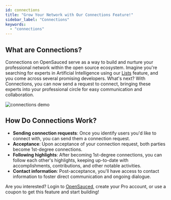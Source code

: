 ```yaml
---
id: connections
title: "Grow Your Network with Our Connections Feature!"
sidebar_label: "Connections"
keywords:
  - "connections"
---
```


## What are Connections?

Connections on OpenSauced serve as a way to build and nurture your professional network within the open source ecosystem. Imagine you're searching for experts in Artificial Intelligence using our [Lists](lists.md) feature, and you come across several promising developers. What's next? With Connections, you can now send a request to connect, bringing these experts into your professional circle for easy communication and collaboration.

![connections demo](../../static/gif/connections.gif)

## How Do Connections Work?

- **Sending connection requests**: Once you identify users you'd like to connect with, you can send them a connection request.
- **Acceptance**: Upon acceptance of your connection request, both parties become 1st-degree connections.
- **Following highlights**: After becoming 1st-degree connections, you can follow each other's highlights, keeping up-to-date with accomplishments, contributions, and other notable activities.
- **Contact information**: Post-acceptance, you'll have access to contact information to foster direct communication and ongoing dialogue.

Are you interested? Login to [OpenSauced](https://opensauced.pizza/), create your Pro account, or use a coupon to get this feature and start building!
